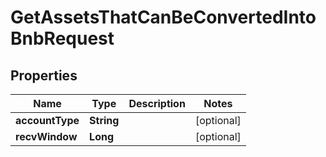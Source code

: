 

# GetAssetsThatCanBeConvertedIntoBnbRequest


## Properties

| Name | Type | Description | Notes |
|------------ | ------------- | ------------- | -------------|
|**accountType** | **String** |  |  [optional] |
|**recvWindow** | **Long** |  |  [optional] |




